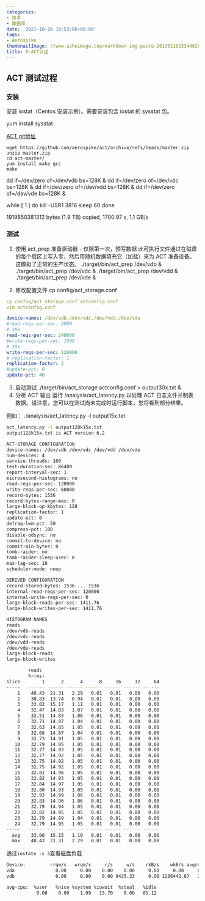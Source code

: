 ```yaml
---
categories:
- 技术
- 数据库
date: '2021-10-26 16:53:06+08:00'
tags:
- Aerospike
thumbnailImage: //www.azheimage.top/markdown-img-paste-20190110153448285.png
title: 8-ACT认证
---
```

## ACT 测试过程

### 安装
安装 iostat（Centos 安装示例）。需要安装包含 iostat 的 sysstat 包。
<!--more-->
yum install sysstat  

[ACT git地址](https://github.com/aerospike/act)

```shell
wget https://github.com/aerospike/act/archive/refs/heads/master.zip
unzip master.zip
cd act-master/
yum install make gcc
make
```


dd if=/dev/zero of=/dev/vdb bs=128K &
dd if=/dev/zero of=/dev/vdc bs=128K &
dd if=/dev/zero of=/dev/vdd bs=128K &
dd if=/dev/zero of=/dev/vde bs=128K &

while [ 1 ]
do kill -USR1 3816
sleep 60
done

1919850381312 bytes (1.9 TB) copied, 1700.97 s, 1.1 GB/s




### 测试
1. 使用 act_prep 准备驱动器 - 仅限第一次，预写数据
此可执行文件通过在磁盘的每个扇区上写入零，然后用随机数据填充它（加盐）来为 ACT 准备设备。这模拟了正常的生产状态。
./target/bin/act_prep /dev/vdb &
./target/bin/act_prep /dev/vdc &
./target/bin/act_prep /dev/vdd &
./target/bin/act_prep /dev/vde &



2. 修改配置文件
cp config/act_storage.conf
```yaml
cp config/act_storage.conf actconfig.conf
vim actconfig.conf

device-names: /dev/vdb,/dev/vdc,/dev/vdd,/dev/vde
#read-reqs-per-sec: 2000 
# 30x
read-reqs-per-sec: 240000
#write-reqs-per-sec: 1000
# 30x
write-reqs-per-sec: 120000
# replication-factor: 1
replication-factor: 2
#update-pct: 0
update-pct: 40
```
3. 启动测试
./target/bin/act_storage actconfig.conf > output30x.txt &
4. 分析 ACT 输出
运行 /analysis/act_latency.py 以处理 ACT 日志文件并制表数据。请注意，您可以在测试尚未完成时运行脚本，您将看到部分结果。

例如：
./analysis/act_latency.py -l output15x.txt
```bash
act_latency.py -l output128k15x.txt
output128k15x.txt is ACT version 6.2

ACT-STORAGE CONFIGURATION
device-names: /dev/vdb /dev/vdc /dev/vdd /dev/vde
num-devices: 4
service-threads: 160
test-duration-sec: 86400
report-interval-sec: 1
microsecond-histograms: no
read-reqs-per-sec: 120000
write-reqs-per-sec: 60000
record-bytes: 1536
record-bytes-range-max: 0
large-block-op-kbytes: 128
replication-factor: 1
update-pct: 0
defrag-lwm-pct: 50
compress-pct: 100
disable-odsync: no
commit-to-device: no
commit-min-bytes: 0
tomb-raider: no
tomb-raider-sleep-usec: 0
max-lag-sec: 10
scheduler-mode: noop

DERIVED CONFIGURATION
record-stored-bytes: 1536 ... 1536
internal-read-reqs-per-sec: 120000
internal-write-reqs-per-sec: 0
large-block-reads-per-sec: 1411.76
large-block-writes-per-sec: 1411.76

HISTOGRAM NAMES
reads
/dev/vdb-reads
/dev/vdc-reads
/dev/vdd-reads
/dev/vde-reads
large-block-reads
large-block-writes

        reads                                           
        %>(ms)                                          
slice        1      2      4      8     16     32     64
-----   ------ ------ ------ ------ ------ ------ ------
    1    40.43  21.31   2.29   0.01   0.01   0.00   0.00
    2    30.83  13.74   0.94   0.01   0.01   0.00   0.00
    3    33.02  15.17   1.11   0.01   0.01   0.00   0.00
    4    32.47  14.83   1.07   0.01   0.01   0.00   0.00
    5    32.51  14.83   1.06   0.01   0.01   0.00   0.00
    6    32.71  14.87   1.04   0.01   0.01   0.00   0.00
    7    32.63  14.85   1.05   0.01   0.01   0.00   0.00
    8    32.68  14.87   1.04   0.01   0.01   0.00   0.00
    9    32.73  14.91   1.05   0.01   0.01   0.00   0.00
   10    32.79  14.95   1.05   0.01   0.01   0.00   0.00
   11    32.77  14.93   1.05   0.01   0.01   0.00   0.00
   12    32.77  14.92   1.05   0.01   0.01   0.00   0.00
   13    32.75  14.92   1.05   0.01   0.01   0.00   0.00
   14    32.75  14.92   1.05   0.01   0.01   0.00   0.00
   15    32.81  14.96   1.05   0.01   0.01   0.00   0.00
   16    32.82  14.93   1.05   0.01   0.01   0.00   0.00
   17    32.84  14.97   1.05   0.01   0.01   0.00   0.00
   18    32.80  14.93   1.05   0.01   0.01   0.00   0.00
   19    32.93  14.99   1.06   0.01   0.01   0.00   0.00
   20    32.83  14.96   1.06   0.01   0.01   0.00   0.00
   21    32.79  14.94   1.05   0.01   0.01   0.00   0.00
   22    32.82  14.95   1.05   0.01   0.01   0.00   0.00
   23    32.79  14.89   1.04   0.01   0.01   0.00   0.00
   24    32.79  14.95   1.05   0.01   0.01   0.00   0.00
-----   ------ ------ ------ ------ ------ ------ ------
  avg    33.00  15.15   1.10   0.01   0.01   0.00   0.00
  max    40.43  21.31   2.29   0.01   0.01   0.00   0.00
```



通过`iostate -x 3`查看磁盘负载
```bash
Device:         rrqm/s   wrqm/s     r/s     w/s    rkB/s    wkB/s avgrq-sz avgqu-sz   await r_await w_await  svctm  %util
vda               0.00     0.00    0.00    0.00     0.00     0.00     0.00     0.00    0.00    0.00    0.00   0.00   0.00
vdb               0.00     0.00    0.00 9425.33     0.00 1206442.67   256.00     7.86    0.84    0.00    0.84   0.11 100.00

avg-cpu:  %user   %nice %system %iowait  %steal   %idle
           0.08    0.00    1.09   13.70    0.00   85.12
```
